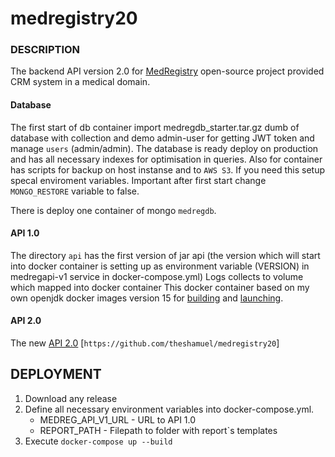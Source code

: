 # medregistry20

### DESCRIPTION
The backend API version 2.0 for [MedRegistry](https://github.com/theshamuel/medregistry) open-source project provided CRM system in a medical domain.


#### Database
The first start of db container import medregdb_starter.tar.gz dumb of database with collection and demo admin-user for getting JWT token and manage `users` (admin/admin). The database is ready deploy on production and has all necessary indexes for optimisation in queries. Also for container has scripts for backup on host instanse and to `AWS S3`. If you need this setup specal enviroment variables.
Important after first start change `MONGO_RESTORE` variable to false.

There is deploy one container of mongo `medregdb`.

#### API 1.0
The directory `api` has the first version of jar api (the version which will start into docker container is setting up as environment variable (VERSION) in medregapi-v1 service in docker-compose.yml)
Logs collects to volume which mapped into docker container
This docker container based on my own openjdk docker images version 15 for [building](https://hub.docker.com/repository/docker/theshamuel/baseing-java-build) and [launching](https://hub.docker.com/repository/docker/theshamuel/baseing-java-app).


#### API 2.0
The new [API 2.0](https://github.com/theshamuel/medregistry20) [`https://github.com/theshamuel/medregistry20`]

## DEPLOYMENT
1. Download any release
1. Define all necessary environment variables into docker-compose.yml.
   - MEDREG_API_V1_URL - URL to API 1.0
   - REPORT_PATH - Filepath to folder with report`s templates
1. Execute `docker-compose up --build`